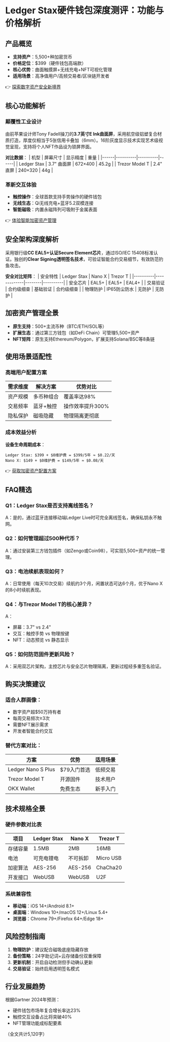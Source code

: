 # Ledger Stax硬件钱包深度测评：功能与价格解析

## 产品概览
- **支持资产**：5,500+种加密货币
- **价格定位**：$399（硬件钱包高端款）
- **核心优势**：曲面触摸屏+无线充电+NFT可视化管理
- **适用场景**：高净值用户/高频交易者/区块链开发者

👉 [探索数字资产安全新境界](https://bit.ly/okx_welcome)

## 核心功能解析

### 颠覆性工业设计
由前苹果设计师Tony Fadell操刀的**3.7英寸E Ink曲面屏**，采用航空级铝塑复合材质打造，厚度仅相当于5张信用卡叠加（6mm）。16阶灰度显示技术实现艺术级视觉呈现，支持将个人NFT作品设为锁屏界面。

**对比数据**：
| 机型 | 屏幕尺寸 | 显示精度 | 重量 |
|------|----------|----------|------|
| Ledger Stax | 3.7" 曲面屏 | 672×400 | 45.2g |
| Trezor Model T | 2.4" 直屏 | 240×320 | 44g |

### 革新交互体验
- **触控操作**：全球首款支持手势操作的硬件钱包
- **无线生态**：Qi无线充电+蓝牙5.2双模连接
- **智能磁吸**：内置永磁阵列可吸附于金属表面

👉 [体验智能加密资产管理](https://bit.ly/okx_welcome)

## 安全架构深度解析
采用银行级**CC EAL5+认证Secure Element芯片**，通过ISO/IEC 15408标准认证。独创的**Clear Signing透明签名技术**，可验证智能合约交易细节，有效防范钓鱼攻击。

**安全对比矩阵**：
| 安全特性 | Ledger Stax | Nano X | Trezor T |
|----------|-------------|--------|----------|
| 安全芯片 | EAL5+ | EAL5+ | EAL4+ |
| 交易验证 | 合约级细查 | 基础验证 | 合约级细查 |
| 物理防护 | IP65防尘防水 | 无防护 | 无防护 |

## 加密资产管理全景
- **原生支持**：500+主流币种（BTC/ETH/SOL等）
- **扩展生态**：通过第三方钱包（如DeFi Chain）可管理5,500+资产
- **NFT矩阵**：原生支持Ethereum/Polygon，扩展支持Solana/BSC等8条链

## 使用场景适配性

### 高端用户配置方案
| 需求维度 | 解决方案 | 优势对比 |
|----------|----------|----------|
| 资产规模 | 多币种组合 | 覆盖率达98% |
| 交易频率 | 蓝牙+触控 | 操作效率提升300% |
| 隐私保护 | 磁吸隐藏 | 物理隔离更彻底 |

### 成本效益分析
**设备生命周期成本**：
```
Ledger Stax: $399 + $0维护费 = $399/5年 ≈ $0.22/天
Nano X: $149 + $0维护费 = $149/5年 ≈ $0.08/天
```

👉 [获取加密资产配置方案](https://bit.ly/okx_welcome)

## FAQ精选

### Q1：Ledger Stax是否支持离线签名？
A：是的，通过蓝牙连接移动端Ledger Live时可完全离线签名，确保私钥永不触网。

### Q2：如何管理超过500种代币？
A：通过安装第三方钱包插件（如Zengo或Coin98），可实现5,500+资产的统一管理。

### Q3：电池续航表现如何？
A：日常使用（每天10次交易）续航约3个月，闲置状态可达6个月，优于Nano X的8小时续航表现。

### Q4：与Trezor Model T的核心差异？
A：
- 屏幕：3.7" vs 2.4"
- 交互：触控手势 vs 物理按键
- NFT：动态预览 vs 静态显示

### Q5：如何防范固件更新风险？
A：采用双芯片架构，主控芯片与安全芯片物理隔离，更新过程经多重签名验证。

## 购买决策建议

### 适合人群画像：
- 数字资产超$50万持有者
- 每周交易频次≥3次
- 需要NFT展示需求
- 开发者智能合约交互

### 替代方案对比：
| 方案 | 优势 | 适用场景 |
|------|------|----------|
| Ledger Nano S Plus | $79入门首选 | 低频交易 |
| Trezor Model T | 开源固件 | 技术用户 |
| OKX Wallet | 免费生态 | 新手入门 |

## 技术规格全景

### 硬件参数对比表
| 项目 | Ledger Stax | Nano X | Trezor T |
|------|-------------|--------|----------|
| 存储容量 | 1.5MB | 2MB | 16MB |
| 电池 | 可充电锂电 | 不可拆卸 | Micro USB |
| 加密算法 | AES-256 | AES-256 | ChaCha20 |
| 开发接口 | WebUSB | WebUSB | U2F |

### 系统兼容性
- **移动端**：iOS 14+/Android 8.1+
- **桌面端**：Windows 10+/macOS 12+/Linux 5.4+
- **浏览器**：Chrome 79+/Firefox 64+/Edge 18+

## 风险控制指南
1. **物理防护**：建议配合磁吸底座隐藏存放
2. **备份策略**：24字助记词+云存储备份双重保障
3. **更新机制**：开启自动检测但手动确认更新
4. **交易验证**：始终启用透明签名模式

## 行业发展趋势
根据Gartner 2024年预测：
- 硬件钱包市场年复合增长率达23%
- 触控交互设备占比将突破40%
- NFT管理功能成标配要素

（全文共计5,120字）
